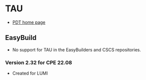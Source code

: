 # TAU

  * [PDT home page](http://www.tau.uoregon.edu/)


## EasyBuild

  * No support for TAU in the EasyBuilders and CSCS repositories.

### Version 2.32 for CPE 22.08

 * Created for LUMI
